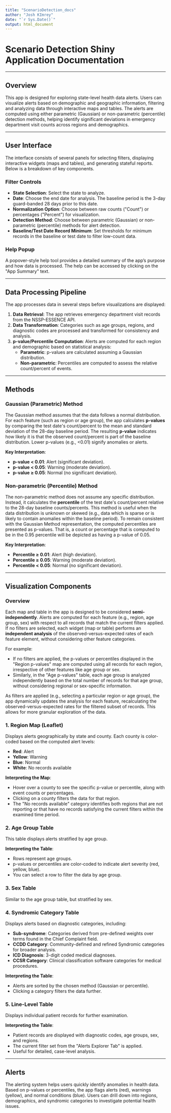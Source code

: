 ```yaml
---
title: "ScenarioDetection_docs"
author: "Josh KImrey"
date: "`r Sys.Date()`"
output: html_document
---
```


<!-- 
© 2024 The Johns Hopkins University Applied Physics Laboratory LLC
Development of this software was sponsored by the U.S. Government under 
contracts no. 75D30120C07643, 75D30122C15442, 75D30124C19958
-->

<!--
#----------------------------------------------------
# Scenario Detection App - Phase 1
# Authors:
#   Joshua Kimrey
#   Catherine Schwartz
#   Roseric Azondekon
#   Michael Sheppard
#----------------------------------------------------
-->

# Scenario Detection Shiny Application Documentation

---

## Overview

This app is designed for exploring state-level health data alerts. Users can visualize alerts based on demographic and geographic information, filtering and analyzing data through interactive maps and tables. The alerts are computed using either parametric (Gaussian) or non-parametric (percentile) detection methods, helping identify significant deviations in emergency department visit counts across regions and demographics.

---

## User Interface

The interface consists of several panels for selecting filters, displaying interactive widgets (maps and tables), and generating stateful reports. Below is a breakdown of key components.

### Filter Controls

- **State Selection**: Select the state to analyze.
- **Date**: Choose the end date for analysis. The baseline period is the 3-day guard-banded 28 days prior to this date.
- **Normalization Option**: Choose between raw counts ("Count") or percentages ("Percent") for visualization.
- **Detection Method**: Choose between parametric (Gaussian) or non-parametric (percentile) methods for alert detection.
- **Baseline/Test Date Record Minimum**: Set thresholds for minimum records in the baseline or test date to filter low-count data.

### Help Popup

A popover-style help tool provides a detailed summary of the app’s purpose and how data is processed. The help can be accessed by clicking on the "App Summary" text.

---

## Data Processing Pipeline

The app processes data in several steps before visualizations are displayed:

1. **Data Retrieval**: The app retrieves emergency department visit records from the NSSP-ESSENCE API.
2. **Data Transformation**: Categories such as age groups, regions, and diagnostic codes are processed and transformed for consistency and analysis.
3. **p-value/Percentile Computation**: Alerts are computed for each region and demographic based on statistical analysis:
   - **Parametric**: p-values are calculated assuming a Gaussian distribution.
   - **Non-parametric**: Percentiles are computed to assess the relative count/percent of events.

---

## Methods

### Gaussian (Parametric) Method

The Gaussian method assumes that the data follows a normal distribution. For each feature (such as region or age group), the app calculates **p-values** by comparing the test date's count/percent to the mean and standard deviation of the 28-day baseline period. The resulting **p-value** indicates how likely it is that the observed count/percent is part of the baseline distribution. Lower p-values (e.g., <0.01) signify anomalies or alerts.

**Key Interpretation**:
- **p-value < 0.01**: Alert (significant deviation).
- **p-value < 0.05**: Warning (moderate deviation).
- **p-value ≥ 0.05**: Normal (no significant deviation).

### Non-parametric (Percentile) Method

The non-parametric method does not assume any specific distribution. Instead, it calculates the **percentile** of the test date's count/percent relative to the 28-day baseline counts/percents. This method is useful when the data distribution is unknown or skewed (e.g., data which is sparse or is likely to contain anomalies within the baseline period). To remain consistent with the Gaussian Method representation, the computed percentiles are presented as p-values. That is, a count or percentage that is computed to be in the 0.95 percentile will be depicted as having a p-value of 0.05.

**Key Interpretation**:
- **Percentile ≥ 0.01**: Alert (high deviation).
- **Percentile ≥ 0.05**: Warning (moderate deviation).
- **Percentile < 0.05**: Normal (no significant deviation).

---

## Visualization Components

### Overview

Each map and table in the app is designed to be considered **semi-independently**. Alerts are computed for each feature (e.g., region, age group, sex) with respect to all records that match the current filters applied. If no filters are selected, each widget (map or table) performs an **independent analysis** of the observed-versus-expected rates of each feature element, without considering other feature categories.

For example:
- If no filters are applied, the p-values or percentiles displayed in the "Region p-values" map are computed using all records for each region, irrespective of other features like age group or sex.
- Similarly, in the "Age p-values" table, each age group is analyzed independently based on the total number of records for that age group, without considering regional or sex-specific information.

As filters are applied (e.g., selecting a particular region or age group), the app dynamically updates the analysis for each feature, recalculating the observed-versus-expected rates for the filtered subset of records. This allows for more granular exploration of the data.

### 1. Region Map (Leaflet)

Displays alerts geographically by state and county. Each county is color-coded based on the computed alert levels:

- **Red**: Alert
- **Yellow**: Warning
- **Blue**: Normal
- **White**: No records available

**Interpreting the Map**:
- Hover over a county to see the specific p-value or percentile, along with event counts or percentages.
- Clicking on a county filters the data for that region.
- The "No records available" category identifies both regions that are not reporting or that have no records satisfying the current filters within the examined time period.

### 2. Age Group Table

This table displays alerts stratified by age group.

**Interpreting the Table**:
- Rows represent age groups.
- p-values or percentiles are color-coded to indicate alert severity (red, yellow, blue).
- You can select a row to filter the data by age group.

### 3. Sex Table

Similar to the age group table, but stratified by sex.

### 4. Syndromic Category Table

Displays alerts based on diagnostic categories, including:

- **Sub-syndrome**: Categories derived from pre-defined weights over terms found in the Chief Complaint field.
- **CCDD Category**: Community-defined and refined Syndromic categories for broader analysis.
- **ICD Diagnosis**: 3-digit coded medical diagnoses.
- **CCSR Category**: Clinical classification software categories for medical procedures.

**Interpreting the Table**:
- Alerts are sorted by the chosen method (Gaussian or percentile).
- Clicking a category filters the data further.

### 5. Line-Level Table

Displays individual patient records for further examination.

**Interpreting the Table**:
- Patient records are displayed with diagnostic codes, age groups, sex, and regions.
- The current filter set from the "Alerts Explorer Tab" is applied.
- Useful for detailed, case-level analysis.

---

## Alerts

The alerting system helps users quickly identify anomalies in health data. Based on p-values or percentiles, the app flags alerts (red), warnings (yellow), and normal conditions (blue). Users can drill down into regions, demographics, and syndromic categories to investigate potential health issues.
